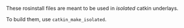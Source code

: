 These rosinstall files are meant to be used in _isolated_ catkin underlays. 

To build them, use `catkin_make_isolated`.
